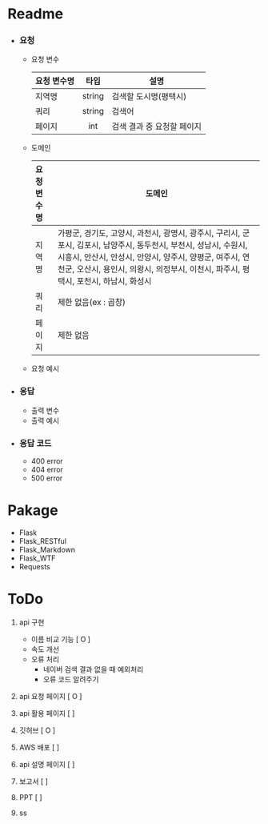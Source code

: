 # Readme
 - ### 요청
    - 요청 변수
    
        |요청 변수명|타입|설명|
        |---|:---:|---|
        |지역명|string|검색할 도시명(평택시)|
        |쿼리|string|검색어|
        |페이지|int|검색 결과 중 요청할 페이지|
        
    - 도메인
        
        |<span style="color:red, margin:300px">요청 변수명</span>|도메인|
        |:------|---|
        |지역명|가평군, 경기도, 고양시, 과천시, 광명시, 광주시, 구리시, 군포시, 김포시, 남양주시, 동두천시, 부천시, 성남시, 수원시, 시흥시, 안산시, 안성시, 안양시, 양주시, 양평군, 여주시, 연천군, 오산시, 용인시, 의왕시, 의정부시, 이천시, 파주시, 평택시, 포천시, 하남시, 화성시|
        |쿼리|제한 없음(ex : 곱창)|
        |페이지|제한 없음|

    - 요청 예시

 - ### 응답
    - 출력 변수
    - 출력 예시
 - ### 응답 코드
    - 400 error
    - 404 error
    - 500 error

# Pakage
 - Flask
 - Flask_RESTful
 - Flask_Markdown
 - Flask_WTF
 - Requests

# ToDo
1. api 구현
    - 이름 비교 기능 [ O ]
    - 속도 개선
    - 오류 처리
        - 네이버 검색 결과 없을 때 예외처리
        - 오류 코드 알려주기

2. api 요청 페이지 [ O ]

3. api 활용 페이지 [ ]

4. 깃허브 [ O ]

5. AWS 배포 [ ]

6. api 설명 페이지 [ ]

7. 보고서 [ ]

8. PPT [ ]

9. ss